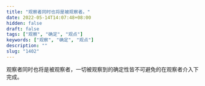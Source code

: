 ```yaml
---
title: "观察者同时也将是被观察者。"
date: 2022-05-14T14:07:48+08:00
hidden: false
draft: false
tags: ["观察", "确定", "观点"]
keywords: ["观察", "确定", "观点"]
description: ""
slug: "1402"
---
```


观察者同时也将是被观察者，一切被观察到的确定性皆不可避免的在观察者介入下完成。